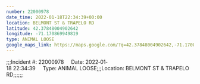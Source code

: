 ```yaml
---
number: 22000978
date_time: 2022-01-18T22:34:39+00:00
location: BELMONT ST & TRAPELO RD
latitude: 42.37848004902642
longitude: -71.170869949819
type: ANIMAL LOOSE
google_maps_link: https://maps.google.com/?q=42.37848004902642,-71.170869949819
---
```


;;;Incident #: 22000978     Date: 2022‐01‐18 22:34:39     Type: ANIMAL LOOSE;;;Location: BELMONT ST & TRAPELO RD;;;;;;
